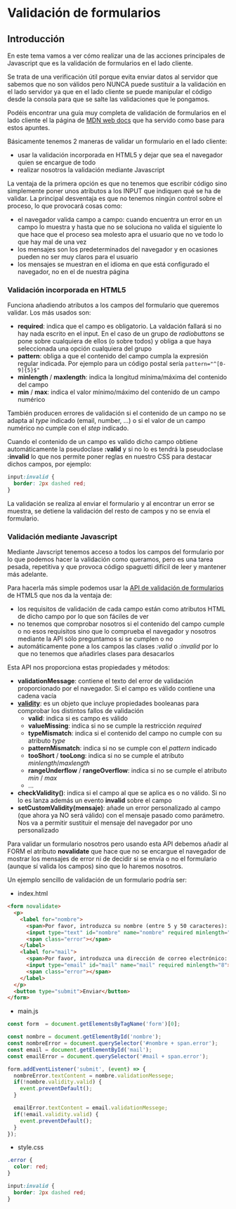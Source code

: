 # Validación de formularios

## Introducción
En este tema vamos a ver cómo realizar una de las acciones principales de Javascript que es la validación de formularios en el lado cliente.

Se trata de una verificación útil porque evita enviar datos al servidor que sabemos que no son válidos pero NUNCA puede sustituir a la validación en el lado servidor ya que en el lado cliente se puede manipular el código desde la consola para que se salte las validaciones que le pongamos.

Podéis encontrar una guía muy completa de validación de formularios en el lado cliente el la página de [MDN web docs](https://developer.mozilla.org/es/docs/Learn/HTML/Forms/Validacion_formulario_datos) que ha servido como base para estos apuntes.

Básicamente tenemos 2 maneras de validar un formulario en el lado cliente:
- usar la validación incorporada en HTML5 y dejar que sea el navegador quien se encargue de todo
- realizar nosotros la validación mediante Javascript

La ventaja de la primera opción es que no tenemos que escribir código sino simplemente poner unos atributos a los INPUT que indiquen qué se ha de validar. La principal desventaja es que no tenemos ningún control sobre el proceso, lo que provocará cosas como:
- el navegador valida campo a campo: cuando encuentra un error en un campo lo muestra y hasta que no se soluciona no valida el siguiente lo que hace que el proceso sea molesto apra el usuario que no ve todo lo que hay mal de una vez
- los mensajes son los predeterminados del navegador y en ocasiones pueden no ser muy claros para el usuario
- los mensajes se muestran en el idioma en que está configurado el navegador, no en el de nuestra página

### Validación incorporada en HTML5
Funciona añadiendo atributos a los campos del formulario que queremos validar. Los más usados son:
- **required**: indica que el campo es obligatorio. La valdación fallará si no hay nada escrito en el input. En el caso de un grupo de _radiobuttons_ se pone sobre cualquiera de ellos (o sobre todos) y obliga a que haya seleccionada una opción cualquiera del grupo
- **pattern**: obliga a que el contenido del campo cumpla la expresión regular indicada. Por ejemplo para un código postal sería `pattern="^[0-9]{5}$"`
- **minlength** / **maxlength**: indica la longitud mínima/máxima del contenido del campo
- **min** / **max**: indica el valor mínimo/máximo del contenido de un campo numérico

También producen errores de validación si el contenido de un campo no se adapta al _type_ indicado (email, number, ...) o si el valor de un campo numérico no cumple con el _step_ indicado.

Cuando el contenido de un campo es valido dicho campo obtiene automáticamente la pseudoclase **:valid** y si no lo es tendrá la pseudoclase **:invalid** lo que nos permite poner reglas en nuestro CSS para destacar dichos campos, por ejemplo:
```css
input:invalid {
  border: 2px dashed red;
}
```

La validación se realiza al enviar el formulario y al encontrar un error se muestra, se detiene la validación del resto de campos y no se envía el formulario.

### Validación mediante Javascript
Mediante Javscript tenemos acceso a todos los campos del formulario por lo que podemos hacer la validación como queramos, pero es una tarea pesada, repetitiva y que provoca código spaguetti difícil de leer y mantener más adelante.

Para hacerla más simple podemos usar la [API de validación de formularios](https://developer.mozilla.org/en-US/docs/Web/API/Constraint_validation) de HTML5 que nos da la ventaja de:
- los requisitos de validación de cada campo están como atributos HTML de dicho campo por lo que son fáciles de ver
- no tenemos que comprobar nosotros si el contenido del campo cumple o no esos requisitos sino que lo comprueba el navegador y nosotros mediante la API sólo preguntamos si se cumplen o no
- automáticamente pone a los campos las clases _:valid_ o _:invalid_ por lo que no tenemos que añadirles clases para desacarlos

Esta API nos proporciona estas propiedades y métodos:
- **validationMessage**: contiene el texto del error de validación proporcionado por el navegador. Si el campo es válido contiene una cadena vacía
- **[validity](https://developer.mozilla.org/en-US/docs/Web/API/ValidityState)**: es un objeto que incluye propiedades booleanas para comprobar los distintos fallos de validación
  - **valid**: indica si es campo es válido
  - **valueMissing**: indica si no se cumple la restricción _required_
  - **typeMismatch**: indica si el contenido del campo no cumple con su atributo _type_
  - **patternMismatch**: indica si no se cumple con el _pattern_ indicado
  - **tooShort** / **tooLong**: indica si no se cumple el atributo _minlength_/_maxlength_
  - **rangeUnderflow** / **rangeOverflow**: indica si no se cumple el atributo _min_ / _max_
  - ...
- **checkValidity()**: indica si el campo al que se aplica es o no válido. Si no lo es lanza además un evento **invalid** sobre el campo
- **setCustomValidity(mensaje)**: añade un error personalizado al campo (que ahora ya NO será válido) con el mensaje pasado como parámetro. Nos va a permitir sustituir el mensaje del navegador por uno personalizado

Para validar un formulario nosotros pero usando esta API debemos añadir al FORM el atributo **novalidate** que hace que no se encargue el navegador de mostrar los mensajes de error ni de decidir si se envía o no el formulario (aunque sí valida los campos) sino que lo haremos nosotros.

Un ejemplo sencillo de validación de un formulario podría ser:
- index.html
```html
<form novalidate>
  <p>
    <label for="nombre">
      <span>Por favor, introduzca su nombre (entre 5 y 50 caracteres): </span>
      <input type="text" id="nombre" name="nombre" required minlength="5" maxlength="50">
      <span class="error"></span>
    </label>
    <label for="mail">
      <span>Por favor, introduzca una dirección de correo electrónico: </span>
      <input type="email" id="mail" name="mail" required minlength="8">
      <span class="error"></span>
    </label>
  </p>
  <button type="submit">Enviar</button>
</form>
```

- main.js
```javascript
const form  = document.getElementsByTagName('form')[0];

const nombre = document.getElementById('nombre');
const nombreError = document.querySelector('#nombre + span.error');
const email = document.getElementById('mail');
const emailError = document.querySelector('#mail + span.error');

form.addEventListener('submit', (event) => {
  nombreError.textContent = nombre.validationMessege;
  if(!nombre.validity.valid) {
    event.preventDefault();
  }

  emailError.textContent = email.validationMessege;
  if(!email.validity.valid) {
    event.preventDefault();
  }
});
```

- style.css
```css
.error {
  color: red;
}

input:invalid {
  border: 2px dashed red;
}
```
